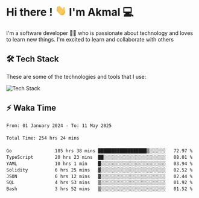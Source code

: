# Hi there ! <img src="https://github.com/ABSphreak/ABSphreak/blob/master/gifs/Hi.gif" width="30"> I'm Akmal  💻

I'm a software developer 👨‍💻 who is passionate about technology and loves to learn new things. I'm excited to learn and collaborate with others

## 🛠️ Tech Stack

These are some of the technologies and tools that I use:

![Tech Stack](https://skillicons.dev/icons?i=typescript,nodejs,javascript,express,nest,sequelize,go,rabbitmq,python,solidity,react,vue,next,nuxtjs,webpack,vite,tailwindcss,bootstrap,css,scss,html,vercel,firebase,heroku,netlify,docker,postgresql,mongodb,redis,mysql,graphql,git,github,gitlab,vscode,figma,postman,pytorch,tensorflow,bash)

## ⚡ Waka Time
<!--START_SECTION:waka-->

```txt
From: 01 January 2024 - To: 11 May 2025

Total Time: 254 hrs 24 mins

Go                185 hrs 38 mins ██████████████████▒░░░░░░   72.97 %
TypeScript        20 hrs 23 mins  ██░░░░░░░░░░░░░░░░░░░░░░░   08.01 %
YAML              10 hrs 1 min    █░░░░░░░░░░░░░░░░░░░░░░░░   03.94 %
Solidity          6 hrs 25 mins   ▓░░░░░░░░░░░░░░░░░░░░░░░░   02.52 %
JSON              6 hrs 12 mins   ▓░░░░░░░░░░░░░░░░░░░░░░░░   02.44 %
SQL               4 hrs 53 mins   ▒░░░░░░░░░░░░░░░░░░░░░░░░   01.92 %
Bash              3 hrs 52 mins   ▒░░░░░░░░░░░░░░░░░░░░░░░░   01.52 %
```

<!--END_SECTION:waka-->


